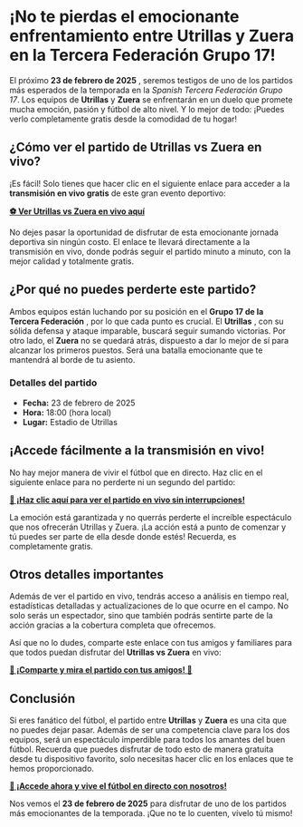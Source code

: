 # ¡No te pierdas el emocionante enfrentamiento entre Utrillas y Zuera en la Tercera Federación Grupo 17!

El próximo **23 de febrero de 2025** , seremos testigos de uno de los partidos más esperados de la temporada en la _Spanish Tercera Federación Grupo 17_. Los equipos de **Utrillas** y **Zuera** se enfrentarán en un duelo que promete mucha emoción, pasión y fútbol de alto nivel. Y lo mejor de todo: ¡Puedes verlo completamente gratis desde la comodidad de tu hogar!

## ¿Cómo ver el partido de Utrillas vs Zuera en vivo?

¡Es fácil! Solo tienes que hacer clic en el siguiente enlace para acceder a la **transmisión en vivo gratis** de este gran evento deportivo:

[**⚽ Ver Utrillas vs Zuera en vivo aquí**](https://tinyurl.com/livestreamfreeo?st=Utrillas+vs+Zuera&si=gh)

No dejes pasar la oportunidad de disfrutar de esta emocionante jornada deportiva sin ningún costo. El enlace te llevará directamente a la transmisión en vivo, donde podrás seguir el partido minuto a minuto, con la mejor calidad y totalmente gratis.

## ¿Por qué no puedes perderte este partido?

Ambos equipos están luchando por su posición en el **Grupo 17 de la Tercera Federación** , por lo que cada punto es crucial. El **Utrillas** , con su sólida defensa y ataque imparable, buscará seguir sumando victorias. Por otro lado, el **Zuera** no se quedará atrás, dispuesto a dar lo mejor de sí para alcanzar los primeros puestos. Será una batalla emocionante que te mantendrá al borde de tu asiento.

### Detalles del partido

- **Fecha:** 23 de febrero de 2025
- **Hora:** 18:00 (hora local)
- **Lugar:** Estadio de Utrillas

## ¡Accede fácilmente a la transmisión en vivo!

No hay mejor manera de vivir el fútbol que en directo. Haz clic en el siguiente enlace para no perderte ni un segundo del partido:

[**🔴 ¡Haz clic aquí para ver el partido en vivo sin interrupciones!**](https://tinyurl.com/livestreamfreeo?st=Utrillas+vs+Zuera&si=gh)

La emoción está garantizada y no querrás perderte el increíble espectáculo que nos ofrecerán Utrillas y Zuera. ¡La acción está a punto de comenzar y tú puedes ser parte de ella desde donde estés! Recuerda, es completamente gratis.

## Otros detalles importantes

Además de ver el partido en vivo, tendrás acceso a análisis en tiempo real, estadísticas detalladas y actualizaciones de lo que ocurre en el campo. No solo serás un espectador, sino que también podrás sentirte parte de la acción gracias a la cobertura completa que ofrecemos.

Así que no lo dudes, comparte este enlace con tus amigos y familiares para que todos puedan disfrutar del **Utrillas vs Zuera** en vivo:

[**🌟 ¡Comparte y mira el partido con tus amigos! 🌟**](https://tinyurl.com/livestreamfreeo?st=Utrillas+vs+Zuera&si=gh)

## Conclusión

Si eres fanático del fútbol, el partido entre **Utrillas** y **Zuera** es una cita que no puedes dejar pasar. Además de ser una competencia clave para los dos equipos, será un espectáculo imperdible para todos los amantes del buen fútbol. Recuerda que puedes disfrutar de todo esto de manera gratuita desde tu dispositivo favorito, solo necesitas hacer clic en los enlaces que te hemos proporcionado.

[**🎥 ¡Accede ahora y vive el fútbol en directo con nosotros!**](https://tinyurl.com/livestreamfreeo?st=Utrillas+vs+Zuera&si=gh)

Nos vemos el **23 de febrero de 2025** para disfrutar de uno de los partidos más emocionantes de la temporada. ¡Que no te lo cuenten, vívelo tú mismo!
